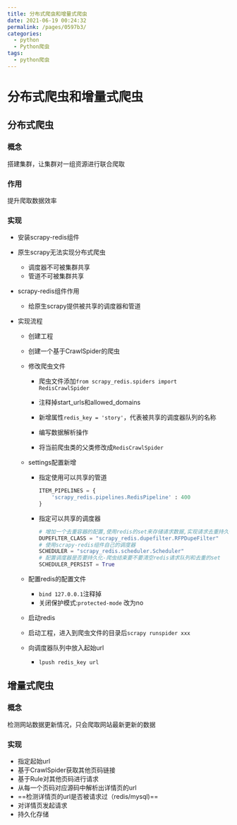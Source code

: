 ```yaml
---
title: 分布式爬虫和增量式爬虫
date: 2021-06-19 00:24:32
permalink: /pages/0597b3/
categories: 
  - python
  - Python爬虫
tags: 
  - python爬虫
---
```

# 分布式爬虫和增量式爬虫



## 分布式爬虫

### 概念

搭建集群，让集群对一组资源进行联合爬取

### 作用

提升爬取数据效率

### 实现

- 安装scrapy-redis组件

- 原生scrapy无法实现分布式爬虫

  - 调度器不可被集群共享
  - 管道不可被集群共享

- scrapy-redis组件作用

  - 给原生scrapy提供被共享的调度器和管道

- 实现流程

  - 创建工程

  - 创建一个基于CrawlSpider的爬虫

  - 修改爬虫文件

    - 爬虫文件添加`from scrapy_redis.spiders import RedisCrawlSpider`
    - 注释掉start_urls和allowed_domains
    - 新增属性`redis_key = 'story'`，代表被共享的调度器队列的名称

    - 编写数据解析操作
    - 将当前爬虫类的父类修改成`RedisCrawlSpider`

  - settings配置新增

    - 指定使用可以共享的管道

      ```python
      ITEM_PIPELINES = {
          'scrapy_redis.pipelines.RedisPipeline' : 400
      }
      ```

    - 指定可以共享的调度器

      ```python
      # 增加一个去重容器的配置,使用redis的set来存储请求数据,实现请求去重持久化
      DUPEFLTER_CLASS = "scrapy_redis.dupefilter.RFPDupeFilter"
      # 使用scrapy-redis组件自己的调度器
      SCHEDULER = "scrapy_redis.scheduler.Scheduler"
      # 配置调度器是否要持久化-爬虫结束要不要清空redis请求队列和去重的set
      SCHEDULER_PERSIST = True
      ```

  - 配置redis的配置文件

    - `bind 127.0.0.1`注释掉
    - 关闭保护模式:`protected-mode` 改为no 

  - 启动redis

  - 启动工程，进入到爬虫文件的目录后`scrapy runspider xxx`

  - 向调度器队列中放入起始url

    - `lpush redis_key url`

## 增量式爬虫

### 概念

检测网站数据更新情况，只会爬取网站最新更新的数据

### 实现

- 指定起始url
- 基于CrawlSpider获取其他页码链接
- 基于Rule对其他页码进行请求
- 从每一个页码对应源码中解析出详情页的url
-  ==检测详情页的url是否被请求过（redis/mysql)==
- 对详情页发起请求
- 持久化存储

